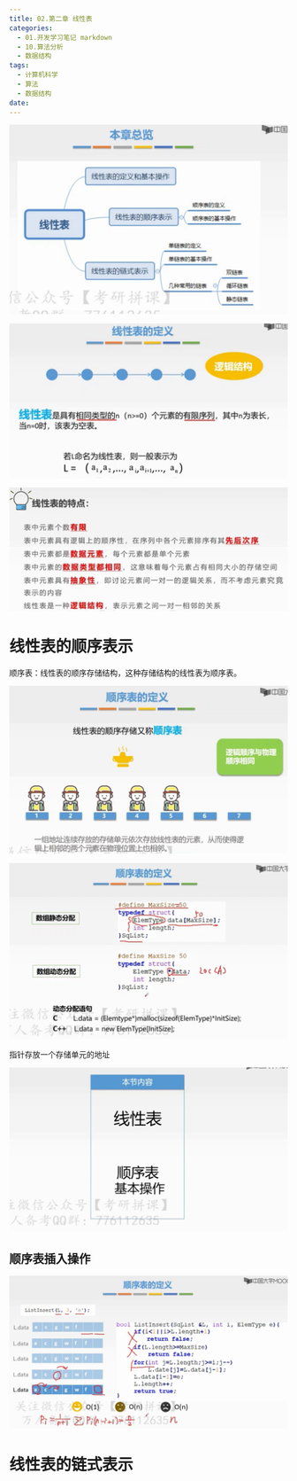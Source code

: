 ```yaml
---
title: 02.第二章 线性表
categories:
  - 01.开发学习笔记 markdown
  - 10.算法分析
  - 数据结构
tags:
  - 计算机科学
  - 算法
  - 数据结构
date:
---
```


![屏幕快照 2019-08-05 下午8.58.50](https://raw.githubusercontent.com/ayrikiya/pic-store/main/ky/%E5%B1%8F%E5%B9%95%E5%BF%AB%E7%85%A7%202019-08-05%20%E4%B8%8B%E5%8D%888.58.50.png)  

 ![屏幕快照 2019-08-05 下午10.44.42](https://raw.githubusercontent.com/ayrikiya/pic-store/main/ky/%E5%B1%8F%E5%B9%95%E5%BF%AB%E7%85%A7%202019-08-05%20%E4%B8%8B%E5%8D%8810.44.42.png)

![屏幕快照 2019-08-05 下午10.46.40](https://raw.githubusercontent.com/ayrikiya/pic-store/main/ky/%E5%B1%8F%E5%B9%95%E5%BF%AB%E7%85%A7%202019-08-05%20%E4%B8%8B%E5%8D%8810.46.40.png)




# 线性表的顺序表示
顺序表：线性表的顺序存储结构，这种存储结构的线性表为顺序表。

![屏幕快照 2019-08-06 下午12.42.36](https://raw.githubusercontent.com/ayrikiya/pic-store/main/ky/%E5%B1%8F%E5%B9%95%E5%BF%AB%E7%85%A7%202019-08-06%20%E4%B8%8B%E5%8D%8812.42.36.png)

![屏幕快照 2019-09-06 下午5.32.46](https://raw.githubusercontent.com/ayrikiya/pic-store/main/ky/%E5%B1%8F%E5%B9%95%E5%BF%AB%E7%85%A7%202019-09-06%20%E4%B8%8B%E5%8D%885.32.46.png)
 
指针存放一个存储单元的地址

![屏幕快照 2019-09-06 下午6.02.45](https://raw.githubusercontent.com/ayrikiya/pic-store/main/ky/%E5%B1%8F%E5%B9%95%E5%BF%AB%E7%85%A7%202019-09-06%20%E4%B8%8B%E5%8D%886.02.45.png)

## 顺序表插入操作
![屏幕快照 2019-08-10 上午11.16.46](https://raw.githubusercontent.com/ayrikiya/pic-store/main/ky/%E5%B1%8F%E5%B9%95%E5%BF%AB%E7%85%A7%202019-08-10%20%E4%B8%8A%E5%8D%8811.16.46.png)






# 线性表的链式表示